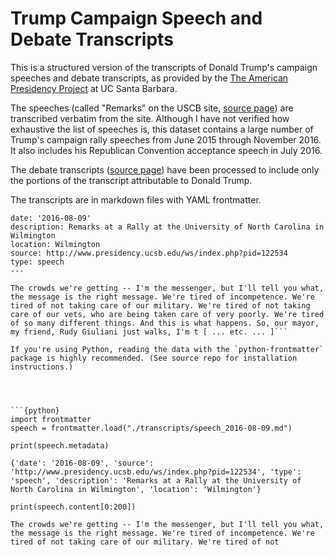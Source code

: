 # Trump Campaign Speech and Debate Transcripts

This is a structured version of the transcripts of Donald Trump's campaign speeches and debate transcripts, as provided by the [The American Presidency Project](http://www.presidency.ucsb.edu/index.php) at UC Santa Barbara.

The speeches (called "Remarks" on the USCB site, [source page](http://www.presidency.ucsb.edu/2016_election_speeches.php?candidate=45&campaign=2016TRUMP&doctype=5000)) are transcribed verbatim from the site. Although I have not verified how exhaustive the list of speeches is, this dataset contains a large number of Trump's campaign rally speeches from June 2015 through November 2016. It also includes his Republican Convention acceptance speech in July 2016. 


The debate transcripts ([source page](http://www.presidency.ucsb.edu/debates.php)) have been processed to include only the portions of the transcript attributable to Donald Trump.

The transcripts are in markdown files with YAML frontmatter. 

```---
date: '2016-08-09'
description: Remarks at a Rally at the University of North Carolina in Wilmington
location: Wilmington
source: http://www.presidency.ucsb.edu/ws/index.php?pid=122534
type: speech
---

The crowds we're getting -- I'm the messenger, but I'll tell you what, the message is the right message. We're tired of incompetence. We're tired of not taking care of our military. We're tired of not taking care of our vets, who are being taken care of very poorly. We're tired of so many different things. And this is what happens. So, our mayor, my friend, Rudy Giuliani just walks, I'm t [ ... etc. ... ]```

If you're using Python, reading the data with the `python-frontmatter` package is highly recommended. (See source repo for installation instructions.)




```{python}
import frontmatter
speech = frontmatter.load("./transcripts/speech_2016-08-09.md")

print(speech.metadata)
```
```
{'date': '2016-08-09', 'source': 'http://www.presidency.ucsb.edu/ws/index.php?pid=122534', 'type': 'speech', 'description': 'Remarks at a Rally at the University of North Carolina in Wilmington', 'location': 'Wilmington'}
```

```{python}
print(speech.content[0:200])
```
```
The crowds we're getting -- I'm the messenger, but I'll tell you what, the message is the right message. We're tired of incompetence. We're tired of not taking care of our military. We're tired of not
```
